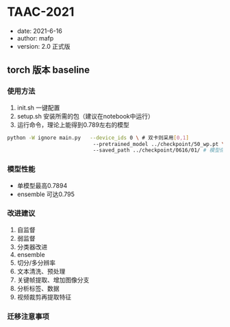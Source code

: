 # TAAC-2021
- date: 2021-6-16
- author: mafp
- version: 2.0 正式版

## torch 版本 baseline
### 使用方法
1. init.sh 一键配置
2. setup.sh 安装所需的包（建议在notebook中运行）
3. 运行命令，理论上能得到0.789左右的模型

```bash
python -W ignore main.py   --device_ids 0 \ # 双卡则采用[0,1]
                            --pretrained_model ../checkpoint/50_wp.pt \ # 自监督预训练模型的路径
                            --saved_path ../checkpoint/0616/01/ # 模型保存路径
```

### 模型性能
- 单模型最高0.7894
- ensemble 可达0.795

### 改进建议
1. 自监督
2. 弱监督
3. 分类器改进
4. ensemble
5. 切分/多分辨率
6. 文本清洗、预处理
7. 关键帧提取、增加图像分支
8. 分析标签、数据
9. 视频裁剪再提取特征
### 迁移注意事项



